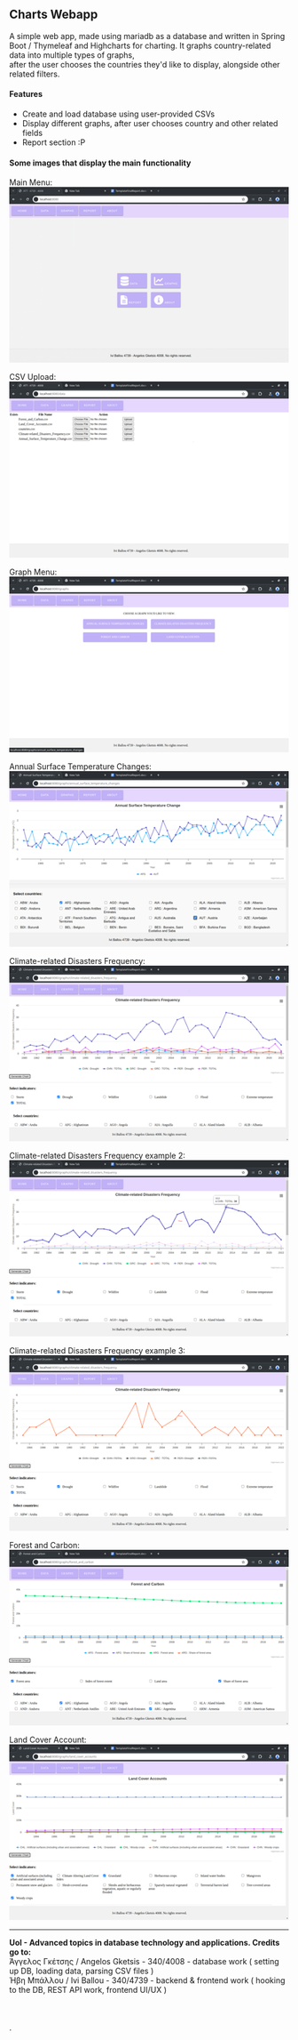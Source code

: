 Charts Webapp
----
A simple web app, made using mariadb as a database and written in Spring Boot / Thymeleaf and Highcharts for charting.
It graphs country-related data into multiple types of graphs,\
after the user chooses the countries they'd like to display, alongside other related filters.

#### Features
 - Create and load database using user-provided CSVs
 - Display different graphs, after user chooses country and other related fields
 - Report section :P 

#### Some images that display the main functionality

Main Menu:\
![Main Menu](./src/main/resources/static/report-files/image005.png)

CSV Upload:\
![CSV Upload](./src/main/resources/static/report-files/image006.png)

Graph Menu:\
![Graph Menu](./src/main/resources/static/report-files/image007.png)

Annual Surface Temperature Changes:\
![Annual Surface Temperature Changes](./src/main/resources/static/report-files/image008.png)

Climate-related Disasters Frequency:\
![Climate-related Disasters Frequency](./src/main/resources/static/report-files/image009.png)

Climate-related Disasters Frequency example 2:\
![Climate-related Disasters Frequency](./src/main/resources/static/report-files/image010.png)

Climate-related Disasters Frequency example 3:\
![Climate-related Disasters Frequency](./src/main/resources/static/report-files/image011.png)

Forest and Carbon:\
![Forest and Carbon](./src/main/resources/static/report-files/image012.png)

Land Cover Account:\
![Land Cover Account](./src/main/resources/static/report-files/image013.png)

---

**UoI - Advanced topics in database technology and applications. Credits go to:**\
Άγγελος Γκέτσης / Angelos Gketsis - 340/4008 - database work           ( setting up DB, loading data, parsing CSV files   )\
Ήβη     Μπάλλου / Ivi     Ballou  - 340/4739 - backend & frontend work ( hooking to the DB, REST API work, frontend UI/UX )\
\
\
\
.
 
